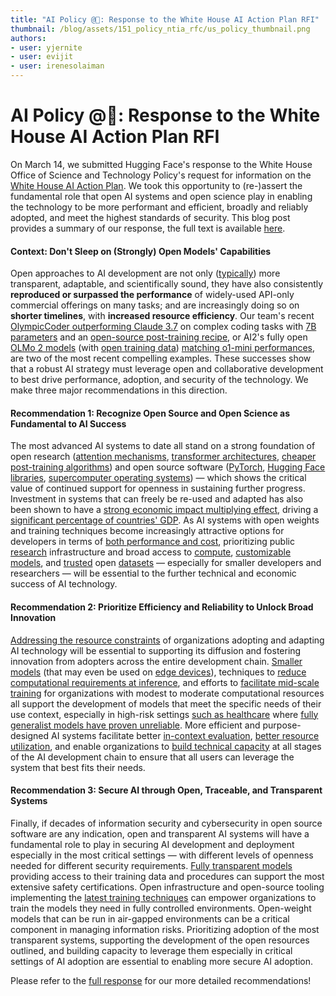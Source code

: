 ```yaml
---
title: "AI Policy @🤗: Response to the White House AI Action Plan RFI"
thumbnail: /blog/assets/151_policy_ntia_rfc/us_policy_thumbnail.png
authors:
- user: yjernite
- user: evijit
- user: irenesolaiman
---
```


# AI Policy @🤗: Response to the White House AI Action Plan RFI

On March 14, we submitted Hugging Face's response to the White House Office of Science and Technology Policy's request for information on the [White House AI Action Plan](https://www.whitehouse.gov/briefings-statements/2025/02/public-comment-invited-on-artificial-intelligence-action-plan/). We took this opportunity to (re-)assert the fundamental role that open AI systems and open science play in enabling the technology to be more performant and efficient, broadly and reliably adopted, and meet the highest standards of security. This blog post provides a summary of our response, the full text is available [here](https://huggingface.co/datasets/huggingface/policy-docs/resolve/main/2025_Hugging_Face_Response_to_AI_Action_Plan.pdf).

#### Context: Don't Sleep on (Strongly) Open Models' Capabilities

Open approaches to AI development are not only ([typically](https://crfm.stanford.edu/fmti/May-2024/index.html)) more transparent, adaptable, and scientifically sound, they have also consistently **reproduced or surpassed the performance** of widely-used API-only commercial offerings on many tasks; and are increasingly doing so on **shorter timelines**, with **increased resource efficiency**.
Our team's recent [OlympicCoder outperforming Claude 3.7](https://huggingface.co/blog/open-r1/update-3) on complex coding tasks with [7B parameters](https://huggingface.co/open-r1/OlympicCoder-7B) and an [open-source post-training recipe](https://github.com/huggingface/open-r1), or AI2's fully open [OLMo 2 models](https://huggingface.co/collections/allenai/olmo-2-674117b93ab84e98afc72edc) (with [open training data](https://huggingface.co/datasets/allenai/dolmino-mix-1124)) [matching o1-mini performances]((https://allenai.org/blog/olmo2-32B)), are two of the most recent compelling examples.
These successes show that a robust AI strategy must leverage open and collaborative development to best drive performance, adoption, and security of the technology. We make three major recommendations in this direction.

#### Recommendation 1: Recognize Open Source and Open Science as Fundamental to AI Success

The most advanced AI systems to date all stand on a strong foundation of open research ([attention mechanisms](https://arxiv.org/abs/1409.0473), [transformer architectures](https://arxiv.org/abs/1706.03762), [cheaper post-training algorithms](https://arxiv.org/abs/2305.18290)) and open source software ([PyTorch](https://pytorch.org/), [Hugging Face libraries](https://github.com/huggingface), [supercomputer operating systems](https://www.top500.org/)) &mdash; which shows the critical value of continued support for openness in sustaining further progress. Investment in systems that can freely be re-used and adapted has also been shown to have a [strong economic impact multiplying effect](https://www.hbs.edu/ris/Publication%20Files/24-038_51f8444f-502c-4139-8bf2-56eb4b65c58a.pdf#page=31.22), driving a [significant percentage of countries' GDP](https://link.springer.com/article/10.1007/s10961-023-09993-x#Sec7). As AI systems with open weights and training techniques become increasingly attractive options for developers in terms of [both performance and cost](https://huggingface.co/open-r1/OlympicCoder-7B), prioritizing public [research](https://nairrpilot.org/) infrastructure and broad access to [compute](https://www.adalovelaceinstitute.org/blog/the-role-of-public-compute/), [customizable models](https://huggingface.co/models), and [trusted](https://www.ibm.com/case-studies/blog/how-ibm-and-the-data-trust-alliance-are-fostering-greater-transparency-across-the-data-ecosystem) open [datasets](https://huggingface.co/datasets) &mdash; especially for smaller developers and researchers &mdash; will be essential to the further technical and economic success of AI technology.

#### Recommendation 2: Prioritize Efficiency and Reliability to Unlock Broad Innovation

[Addressing the resource constraints](https://moderndiplomacy.eu/2024/11/12/the-hidden-costs-of-ai-implementation-in-small-businesses/) of organizations adopting and adapting AI technology will be essential to supporting its diffusion and fostering innovation from adopters across the entire development chain. [Smaller models](https://huggingface.co/google/gemma-3-4b-it) (that may even be used on [edge devices](https://huggingface.co/blog/smolvlm)), techniques to [reduce computational requirements at inference](https://huggingface.co/docs/optimum/en/concept_guides/quantization), and efforts to [facilitate mid-scale training](https://huggingface.co/spaces/nanotron/ultrascale-playbook) for organizations with modest to moderate computational resources all support the development of models that meet the specific needs of their use context, especially in high-risk settings [such as healthcare](https://www.nature.com/articles/s41467-024-50952-3) where [fully generalist models have proven unreliable](https://www.clinicaltrialsarena.com/news/hallucinations-in-ai-generated-medical-summaries-remain-a-grave-concern/). 
More efficient and purpose-designed AI systems facilitate better [in-context evaluation](https://www.patronus.ai/blog/introducing-the-enterprise-scenarios-leaderboard-a-leaderboard-for-real-world-use-cases), [better resource utilization](https://www.nist.gov/itl/ai-risk-management-framework), and enable organizations to [build technical capacity](https://coe.gsa.gov/coe/artificial-intelligence.html) at all stages of the AI development chain to ensure that all users can leverage the system that best fits their needs.

#### Recommendation 3: Secure AI through Open, Traceable, and Transparent Systems

Finally, if decades of information security and cybersecurity in open source software are any indication, open and transparent AI systems will have a fundamental role to play in securing AI development and deployment especially in the most critical settings &mdash; with different levels of openness needed for different security requirements. [Fully transparent models](https://allenai.org/blog/olmo2-32B) providing access to their training data and procedures can support the most extensive safety certifications. Open infrastructure and open-source tooling implementing the [latest training techniques](https://github.com/huggingface/open-r1) can empower organizations to train the models they need in fully controlled environments. Open-weight models that can be run in air-gapped environments can be a critical component in managing information risks. Prioritizing adoption of the most transparent systems, supporting the development of the open resources outlined, and building capacity to leverage them especially in critical settings of AI adoption are essential to enabling more secure AI adoption.

Please refer to the [full response](https://huggingface.co/datasets/huggingface/policy-docs/resolve/main/2025_Hugging_Face_Response_to_AI_Action_Plan.pdf) for our more detailed recommendations!
